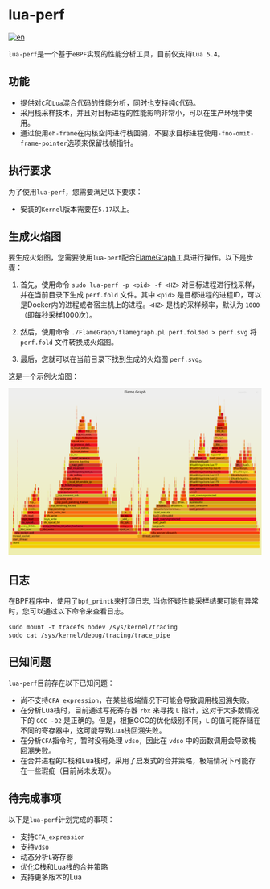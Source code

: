 # lua-perf
[![en](https://img.shields.io/badge/lang-en-red.svg)](./README.en.md)

`lua-perf`是一个基于`eBPF`实现的性能分析工具，目前仅支持`Lua 5.4`。

## 功能

- 提供对`C`和`Lua`混合代码的性能分析，同时也支持纯`C`代码。
- 采用栈采样技术，并且对目标进程的性能影响非常小，可以在生产环境中使用。
- 通过使用`eh-frame`在内核空间进行栈回溯，不要求目标进程使用`-fno-omit-frame-pointer`选项来保留栈帧指针。

## 执行要求

为了使用`lua-perf`，您需要满足以下要求：

- 安装的`Kernel`版本需要在`5.17`以上。

## 生成火焰图

要生成火焰图，您需要使用`lua-perf`配合[FlameGraph](https://github.com/brendangregg/FlameGraph.git)工具进行操作。以下是步骤：

1. 首先，使用命令 `sudo lua-perf -p <pid> -f <HZ>` 对目标进程进行栈采样，并在当前目录下生成 `perf.fold` 文件。其中 `<pid>` 是目标进程的进程ID，可以是Docker内的进程或者宿主机上的进程。`<HZ>` 是栈的采样频率，默认为 `1000`（即每秒采样1000次）。

2. 然后，使用命令 `./FlameGraph/flamegraph.pl perf.folded > perf.svg` 将 `perf.fold` 文件转换成火焰图。

3. 最后，您就可以在当前目录下找到生成的火焰图 `perf.svg`。

这是一个示例火焰图：

![perf](./examples/perf.svg)

## 日志

在BPF程序中，使用了`bpf_printk`来打印日志, 当你怀疑性能采样结果可能有异常时，您可以通过以下命令来查看日志。

```shell
sudo mount -t tracefs nodev /sys/kernel/tracing
sudo cat /sys/kernel/debug/tracing/trace_pipe
```

## 已知问题

`lua-perf`目前存在以下已知问题：

- 尚不支持`CFA_expression`，在某些极端情况下可能会导致调用栈回溯失败。
- 在分析Lua栈时，目前通过写死寄存器 `rbx` 来寻找 `L` 指针，这对于大多数情况下的 `GCC -O2` 是正确的。但是，根据GCC的优化级别不同，`L` 的值可能存储在不同的寄存器中，这可能导致Lua栈回溯失败。
- 在分析`CFA`指令时，暂时没有处理 `vdso`，因此在 `vdso` 中的函数调用会导致栈回溯失败。
- 在合并进程的C栈和Lua栈时，采用了启发式的合并策略，极端情况下可能存在一些瑕疵（目前尚未发现）。

## 待完成事项

以下是`lua-perf`计划完成的事项：

- 支持`CFA_expression`
- 支持`vdso`
- 动态分析`L`寄存器
- 优化C栈和Lua栈的合并策略
- 支持更多版本的Lua
